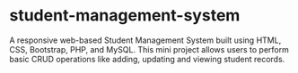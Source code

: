 # student-management-system
A responsive web-based Student Management System built using HTML, CSS, Bootstrap, PHP, and MySQL. This mini project allows users to perform basic CRUD operations like adding, updating and viewing student records.
